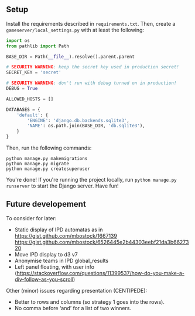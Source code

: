 
Setup
-----

Install the requirements described in `requirements.txt`. Then, create a `gameserver/local_settings.py` with at least the following:

```python
import os
from pathlib import Path

BASE_DIR = Path(__file__).resolve().parent.parent

# SECURITY WARNING: keep the secret key used in production secret!
SECRET_KEY = 'secret'

# SECURITY WARNING: don't run with debug turned on in production!
DEBUG = True

ALLOWED_HOSTS = []

DATABASES = {
    'default': {
        'ENGINE': 'django.db.backends.sqlite3',
        'NAME': os.path.join(BASE_DIR, 'db.sqlite3'),
    }
}

```

Then, run the following commands:

```shell
python manage.py makemigrations
python manage.py migrate
python manage.py createsuperuser

```

You're done! If you're running the project locally, run `python manage.py runserver` 
to start the Django server. Have fun!

Future developement
-------------------

To consider for later:

* Static display of IPD automatas as in https://gist.github.com/mbostock/1667139 https://gist.github.com/mbostock/6526445e2b44303eebf21da3b6627320
* Move IPD display to d3 v7
* Anonymise teams in IPD global_results
* Left panel floating, with user info (https://stackoverflow.com/questions/11399537/how-do-you-make-a-div-follow-as-you-scroll)

Other (minor) issues regarding presentation (CENTIPEDE):
- Better to rows and columns (so strategy 1 goes into the rows).
- No comma before ‘and’ for a list of two winners.
